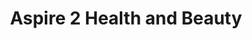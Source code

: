 ---
title: "Aspire 2 Health and Beauty"
url: /chester-le-street/aspire-2-health-and-beauty/
shop: Kosmetik
---